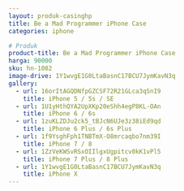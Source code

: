 ```yaml
---
layout: produk-casinghp
title: Be a Mad Programmer iPhone Case
categories: iphone

# Produk
product-title: Be a Mad Programmer iPhone Case
harga: 90000
sku: hn-1082
image-drive: 1Y1wvgE1G0LtaBasnC17BCU7JymKavN3q
gallery:
  - url: 16orItAGQDNfpGZCSF72R21GLca3qSnI9
    title: iPhone 5 / 5s / SE
  - url: 1U1yHthQYA2UpXKp20eShh4egP8KL-OAn
    title: iPhone 6 / 6s
  - url: 1zuKLZDJu2ck5_tBJcN6UJe3z38iEd9qd
    title: iPhone 6 Plus / 6s Plus
  - url: 1f9YsghFph1TNBTmX-O8mrcaqbo7nm39I
    title: iPhone 7 / 8
  - url: 1ZzVeKWSvRSxOIIlgxUgpitcv0kK1vPl5
    title: iPhone 7 Plus / 8 Plus
  - url: 1Y1wvgE1G0LtaBasnC17BCU7JymKavN3q
    title: iPhone X
---
```

